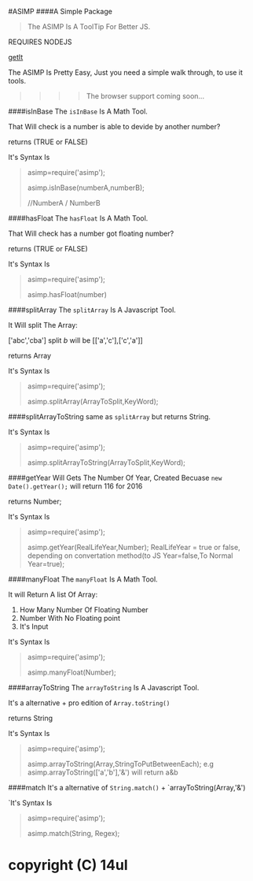 #ASIMP
####A Simple Package
>The ASIMP Is A ToolTip For Better JS.

REQUIRES NODEJS

[getIt](https://www.npmjs.com/package/asimp)

The ASIMP Is Pretty Easy, Just you need a simple
walk through, to use it tools.

>>>>The browser support coming soon...

####isInBase
The `isInBase` Is A Math Tool.

That Will check is a number is able to devide by another number?

returns (TRUE or FALSE)

It's Syntax Is
>asimp=require('asimp');
>
>asimp.isInBase(numberA,numberB);
>
>//NumberA / NumberB

####hasFloat
The `hasFloat` Is A Math Tool.

That Will check has a number got floating number?

returns (TRUE or FALSE)

It's Syntax Is
>asimp=require('asimp');
>
>asimp.hasFloat(number)

####splitArray
The `splitArray` Is A Javascript Tool.

It Will split The Array:

['abc','cba'] split _b_ will be [['a','c'],['c','a']]

returns Array

It's Syntax Is
>asimp=require('asimp');
>
>asimp.splitArray(ArrayToSplit,KeyWord);

####splitArrayToString
same as `splitArray` but returns String.

It's Syntax Is
>asimp=require('asimp');
>
>asimp.splitArrayToString(ArrayToSplit,KeyWord);

####getYear
Will Gets The Number Of Year, Created Becuase `new Date().getYear();` will return 116 for 2016

returns Number;

It's Syntax Is
>asimp=require('asimp');
>
>asimp.getYear(RealLifeYear,Number);
RealLifeYear = true or false, depending on convertation method(to JS Year=false,To Normal Year=true);

####manyFloat
The `manyFloat` Is A Math Tool.

It will Return A list Of Array:

 1. How Many Number Of Floating Number
 2. Number With No Floating point
 3. It's Input

It's Syntax Is
>asimp=require('asimp');
>
>asimp.manyFloat(Number);

####arrayToString
The `arrayToString` Is A Javascript Tool.

It's a alternative + pro edition of `Array.toString()`

returns String

It's Syntax Is
>asimp=require('asimp');
>
>asimp.arrayToString(Array,StringToPutBetweenEach);
e.g asimp.arrayToString(['a','b'],'&') will return a&b

####match
It's a alternative of `String.match()` + `arrayToString(Array,'&')

`It's Syntax Is
>asimp=require('asimp');
>
>asimp.match(String, Regex);

# copyright (C) 14ul
